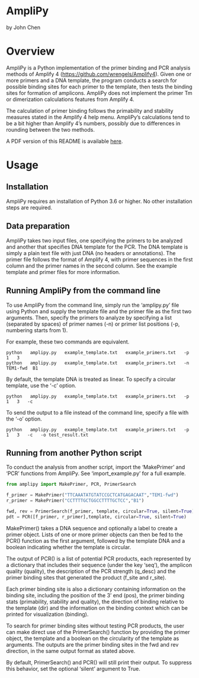 # AmpliPy
by John Chen  
# Overview
AmpliPy is a Python implementation of the primer binding and PCR analysis methods of Amplify 4 (https://github.com/wrengels/Amplify4). Given one or more primers and a DNA template, the program conducts a search for possible binding sites for each primer to the template, then tests the binding sites for formation of amplicons. AmpliPy does not implement the primer Tm or dimerization calculations features from Amplify 4.  
  
The calculation of primer binding follows the primability and stability measures stated in the Amplify 4 help menu. AmpliPy’s calculations tend to be a bit higher than Amplify 4’s numbers, possibly due to differences in rounding between the two methods.  
  
A PDF version of this README is available [here](./AmpliPy.pdf).  
# Usage  
## Installation  
AmpliPy requires an installation of Python 3.6 or higher. No other installation steps are required.  
  
## Data preparation  
AmpliPy takes two input files, one specifying the primers to be analyzed and another that specifies DNA template for the PCR. The DNA template is simply a plain text file with just DNA (no headers or annotations). The primer file follows the format of Amplify 4, with primer sequences in the first column and the primer names in the second column. See the example template and primer files for more information.  
  
## Running AmpliPy from the command line  
To use AmpliPy from the command line, simply run the ‘amplipy.py’ file using Python and supply the template file and the primer file as the first two arguments. Then, specify the primers to analyze by specifying a list (separated by spaces) of primer names (-n) or primer list positions (-p, numbering starts from 1).  
  
For example, these two commands are equivalent.
```
python   amplipy.py   example_template.txt   example_primers.txt   -p   1   3
python   amplipy.py   example_template.txt   example_primers.txt   -n   TEM1-fwd  B1
```
By default, the template DNA is treated as linear. To specify a circular template, use the ‘-c’ option.  
```
python   amplipy.py   example_template.txt   example_primers.txt   -p   1   3   -c
```
To send the output to a file instead of the command line, specify a file with the ‘-o’ option.
```
python   amplipy.py   example_template.txt   example_primers.txt   -p   1   3   -c   -o test_result.txt
```
## Running from another Python script
To conduct the analysis from another script, import the ‘MakePrimer’ and ‘PCR’ functions from AmpliPy. See ‘import_example.py’ for a full example.  
```python
from amplipy import MakePrimer, PCR, PrimerSearch

f_primer = MakePrimer("TTCAAATATGTATCCGCTCATGAGACAAT","TEM1-fwd")
r_primer = MakePrimer("CCTTTTGCTGGCCTTTTGCTCC","B1")

fwd, rev = PrimerSearch(f_primer, template, circular=True, silent=True)
pdt = PCR([f_primer, r_primer],template, circular=True, silent=True)
```
MakePrimer() takes a DNA sequence and optionally a label to create a primer object. Lists of one or more primer objects can then be fed to the PCR() function as the first argument, followed by the template DNA and a boolean indicating whether the template is circular.  
  
The output of PCR() is a list of potential PCR products, each represented by a dictionary that includes their sequence (under the key ‘seq’), the amplicon quality (quality), the description of the PCR strength (q_desc) and the primer binding sites that generated the product (f_site and r_site).  
  
Each primer binding site is also a dictionary containing information on the binding site, including the position of the 3’ end (pos), the primer binding stats (primability, stability and quality), the direction of binding relative to the template (dir) and the information on the binding context which can be printed for visualization (binding).  
  
To search for primer binding sites without testing PCR products, the user can make direct use of the PrimerSearch() function by providing the primer object, the template and a boolean on the circularity of the template as arguments. The outputs are the primer binding sites in the fwd and rev direction, in the same output format as stated above.  
  
By default, PrimerSearch() and PCR() will still print their output. To suppress this behavior, set the optional ‘silent’ argument to True.  
